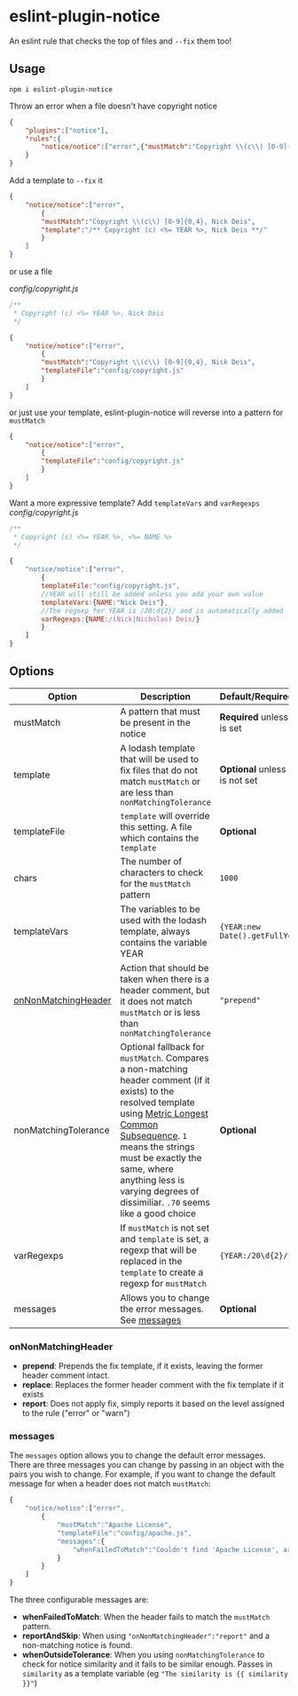 # eslint-plugin-notice

An eslint rule that checks the top of files and `--fix` them too!

## Usage

`npm i eslint-plugin-notice`

Throw an error when a file doesn't have copyright notice
```json
{
    "plugins":["notice"],
    "rules":{
        "notice/notice":["error",{"mustMatch":"Copyright \\(c\\) [0-9]{0,4}, Nick Deis"}]
    }
}
```

Add a template to `--fix` it
```json
{
    "notice/notice":["error",
        {
        "mustMatch":"Copyright \\(c\\) [0-9]{0,4}, Nick Deis",
        "template":"/** Copyright (c) <%= YEAR %>, Nick Deis **/"
        }
    ]
}
```

or use a file

*config/copyright.js*
```js
/**
 * Copyright (c) <%= YEAR %>, Nick Deis
 */
```
```json
{
    "notice/notice":["error",
        {
        "mustMatch":"Copyright \\(c\\) [0-9]{0,4}, Nick Deis",
        "templateFile":"config/copyright.js"
        }
    ]
}
```

or just use your template, eslint-plugin-notice will reverse into a pattern for `mustMatch`

```json
{
    "notice/notice":["error",
        {
        "templateFile":"config/copyright.js"
        }
    ]
}
```

Want a more expressive template? Add `templateVars` and `varRegexps`
*config/copyright.js*
```js
/**
 * Copyright (c) <%= YEAR %>, <%= NAME %>
 */
```
```js
{
    "notice/notice":["error",
        {
        templateFile:"config/copyright.js",
        //YEAR will still be added unless you add your own value
        templateVars:{NAME:"Nick Deis"},
        //The regexp for YEAR is /20\d{2}/ and is automatically added
        varRegexps:{NAME:/(Nick|Nicholas) Deis/}
        }
    ]
}
```


## Options

|Option|Description|Default/Required/Optional|Type|
|------|-----------|----------------|----|
|mustMatch|A pattern that must be present in the notice|**Required** unless `template` is set|RegExp/string|
|template|A lodash template that will be used to fix files that do not match `mustMatch` or are less than `nonMatchingTolerance`|**Optional** unless `mustMatch` is not set|string|
|templateFile|`template` will override this setting. A file which contains the `template`|**Optional**|string|
|chars|The number of characters to check for the `mustMatch` pattern|`1000`|number|
|templateVars|The variables to be used with the lodash template, always contains the variable YEAR|`{YEAR:new Date().getFullYear()}`|object|
|[onNonMatchingHeader](#onnonmatchingheader)|Action that should be taken when there is a header comment, but it does not match `mustMatch` or is less than `nonMatchingTolerance`|`"prepend"`|string|
|nonMatchingTolerance|Optional fallback for `mustMatch`. Compares a non-matching header comment (if it exists) to the resolved template using [Metric Longest Common Subsequence](http://heim.ifi.uio.no/~danielry/StringMetric.pdf). `1` means the strings must be exactly the same, where anything less is varying degrees of dissimiliar. `.70` seems like a good choice|**Optional**|number between 0 and 1|
|varRegexps|If `mustMatch` is not set and `template` is set, a regexp that will be replaced in the `template` to create a regexp for `mustMatch`|`{YEAR:/20\d{2}/}`|object|
|messages|Allows you to change the error messages. See [messages](#messages)|**Optional**|object|



### onNonMatchingHeader

* **prepend**: Prepends the fix template, if it exists, leaving the former header comment intact.
* **replace**: Replaces the former header comment with the fix template if it exists
* **report**: Does not apply fix, simply reports it based on the level assigned to the rule ("error" or "warn")

### messages

The `messages` option allows you to change the default error messages. 
There are three messages you can change by passing in an object with the pairs you wish to change. 
For example, if you want to change the default message for when a header does not match `mustMatch`:

```js
{
    "notice/notice":["error",
        {
            "mustMatch":"Apache License",
            "templateFile":"config/apache.js",
            "messages":{
                "whenFailedToMatch":"Couldn't find 'Apache License', are you sure you added it?"
            }
        }
    ]
}
```

The three configurable messages are: 

* **whenFailedToMatch**: When the header fails to match the `mustMatch` pattern.
* **reportAndSkip**: When using `"onNonMatchingHeader":"report"` and a non-matching notice is found.
* **whenOutsideTolerance**: When you using `nonMatchingTolerance` to check for notice similarity and it fails to be similar enough. Passes in `similarity` as a template variable (eg `"The similarity is {{ similarity }}"`)

